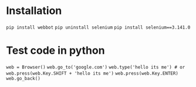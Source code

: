 # Installation
`pip install webbot`
`pip uninstall selenium`
`pip install selenium==3.141.0`

# Test code in python
`web = Browser()`
`web.go_to('google.com')`
`web.type('hello its me') # or web.press(web.Key.SHIFT + 'hello its me')`
`web.press(web.Key.ENTER)`
`web.go_back()`